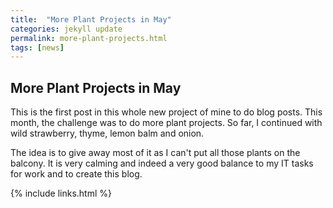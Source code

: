 ```yaml
---
title:  "More Plant Projects in May"
categories: jekyll update
permalink: more-plant-projects.html
tags: [news]
---
```


## More Plant Projects in May

This is the first post in this whole new project of mine to do blog posts. This month, the challenge was to do more plant projects. So far, I continued with wild strawberry, thyme, lemon balm and onion.

The idea is to give away most of it as I can't put all those plants on the balcony. It is very calming and indeed a very good balance to my IT tasks for work and to create this blog.

{% include links.html %}
